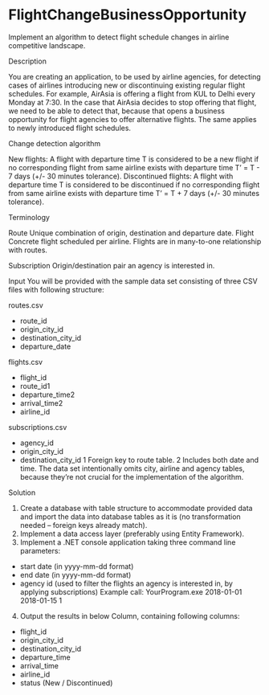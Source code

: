 # FlightChangeBusinessOpportunity
Implement an algorithm to detect flight schedule changes in airline competitive landscape.

Description

You are creating an application, to be used by airline agencies, for detecting cases of airlines introducing
new or discontinuing existing regular flight schedules.
For example, AirAsia is offering a flight from KUL to Delhi every Monday at 7:30. In the case that
AirAsia decides to stop offering that flight, we need to be able to detect that, because that opens a
business opportunity for flight agencies to offer alternative flights. The same applies to newly introduced
flight schedules.

Change detection algorithm

New flights: A flight with departure time T is considered to be a new flight if no corresponding
flight from same airline exists with departure time T’ = T - 7 days (+/- 30 minutes
tolerance).
Discontinued flights: A flight with departure time T is considered to be discontinued if no
corresponding flight from same airline exists with departure time T’ = T + 7 days
(+/- 30 minutes tolerance).

Terminology

Route 
Unique combination of origin, destination and departure date.
Flight Concrete flight scheduled per airline. Flights are in many-to-one relationship with
routes.

Subscription 
Origin/destination pair an agency is interested in.

Input
You will be provided with the sample data set consisting of three CSV files with following structure:

routes.csv 
- route_id
- origin_city_id
- destination_city_id
- departure_date

flights.csv 
- flight_id
- route_id1
- departure_time2
- arrival_time2
- airline_id

subscriptions.csv
- agency_id
- origin_city_id
- destination_city_id
1
 Foreign key to route table.
2
 Includes both date and time.
The data set intentionally omits city, airline and agency tables, because they’re not crucial for the
implementation of the algorithm.

Solution 

1. Create a database with table structure to accommodate provided data and import the data into
database tables as it is (no transformation needed – foreign keys already match).
2. Implement a data access layer (preferably using Entity Framework).
3. Implement a .NET console application taking three command line parameters:
- start date (in yyyy-mm-dd format)
- end date (in yyyy-mm-dd format)
- agency id (used to filter the flights an agency is interested in, by applying subscriptions)
Example call: YourProgram.exe 2018-01-01 2018-01-15 1

4. Output the results in below Column, containing following columns:
- flight_id
- origin_city_id
- destination_city_id
- departure_time
- arrival_time
- airline_id
- status (New / Discontinued)
